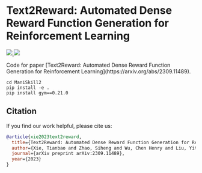 # Text2Reward: Automated Dense Reward Function Generation for Reinforcement Learning

<p align="left">
    <a href="https://img.shields.io/badge/PRs-Welcome-red">
        <img src="https://img.shields.io/badge/PRs-Welcome-red">
    </a>
    <a href="https://img.shields.io/github/last-commit/xlang-ai/text2reward?color=green">
        <img src="https://img.shields.io/github/last-commit/xlang-ai/text2reward?color=green">
    </a>
    <br/>
</p>
Code for paper [Text2Reward: Automated Dense Reward Function Generation for Reinforcement Learning](https://arxiv.org/abs/2309.11489).

```shell
cd ManiSkill2
pip install -e .
pip install gym==0.21.0
```

## Citation
If you find our work helpful, please cite us:

```bibtex
@article{xie2023text2reward,
  title={Text2Reward: Automated Dense Reward Function Generation for Reinforcement Learning},
  author={Xie, Tianbao and Zhao, Siheng and Wu, Chen Henry and Liu, Yitao and Luo, Qian and Zhong, Victor and Yang, Yanchao and Yu, Tao},
  journal={arXiv preprint arXiv:2309.11489},
  year={2023}
}
```


